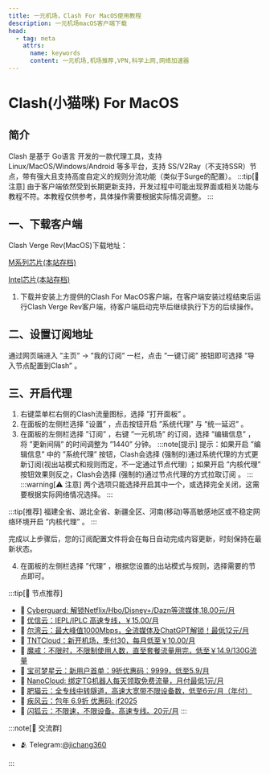 ```yaml
---
title: 一元机场，Clash For MacOS使用教程
description: 一元机场macOS客户端下载
head:
  - tag: meta
    attrs:
      name: keywords
      content: 一元机场,机场推荐,VPN,科学上网,网络加速器
---
```

# Clash(小猫咪) For MacOS
## 简介
Clash 是基于 Go语言 开发的一款代理工具，支持 Linux/MacOS/Windows/Android 等多平台，支持 SS/V2Ray（不支持SSR）节点，带有强大且支持高度自定义的规则分流功能（类似于Surge的配置）。
:::tip[📝 注意]
由于客户端依然受到长期更新支持，开发过程中可能出现界面或相关功能与教程不符。本教程仅供参考，具体操作需要根据实际情况调整。
:::
## 一、下载客户端
Clash Verge Rev(MacOS)下载地址：

[M系列芯片(本站存档)](https://cmhk.node-is.green/d/root/clash_verge_arm.dmg)

[Intel芯片(本站存档)](https://cmhk.node-is.green/d/root/clash_verge_intel.dmg)
1. 下载并安装上方提供的Clash For MacOS客户端，在客户端安装过程结束后运行Clash Verge Rev客户端，待客户端启动完毕后继续执行下方的后续操作。
## 二、设置订阅地址
通过网页端进入 ”主页” -> ”我的订阅” 一栏，点击 ”一键订阅” 按钮即可选择 ”导入节点配置到Clash” 。
## 三、开启代理
1. 右键菜单栏右侧的Clash流量图标，选择 ”打开面板” 。
2. 在面板的左侧栏选择 ”设置” ，点击按钮开启 ”系统代理” 与 ”统一延迟” 。
3. 在面板的左侧栏选择 ”订阅” ，右键 ”一元机场” 的订阅，选择 ”编辑信息” ，将 ”更新间隔” 的时间调整为 ”1440” 分钟。
:::note[提示]
提示：如果开启 ”编辑信息” 中的 ”系统代理” 按钮，Clash会选择 (强制的)通过系统代理的方式更新订阅(视出站模式和规则而定，不一定通过节点代理) ；如果开启 ”内核代理” 按钮效果则反之，Clash会选择 (强制的)通过节点代理的方式拉取订阅 。
:::
:::warning[⚠️ 注意]
两个选项只能选择开启其中一个，或选择完全关闭，这需要根据实际网络情况选择。
:::

:::tip[推荐]
福建全省、湖北全省、新疆全区、河南(移动)等高敏感地区或不稳定网络环境开启 ”内核代理” 。
:::

完成以上步骤后，您的订阅配置文件将会在每日自动完成内容更新，时刻保持在最新状态。

4. 在面板的左侧栏选择 ”代理” ，根据您设置的出站模式与规则，选择需要的节点即可。


:::tip[🎉 节点推荐]
- 🚀 [Cyberguard: 解锁Netflix/Hbo/Disney+/Dazn等流媒体,18.00元/月](https://www.cyberguard.best/#/register?code=XsreC0T5)<br>
- 🚀 [优信云：IEPL/IPLC 高速专线，￥15.00/月](https://www.优信云.com/#/register?code=JRtE5uIV)<br>
- 🚀 [尔湾云：最大峰值1000Mbps，全流媒体及ChatGPT解锁！最低12元/月](https://erwan6.net/auth/register?code=BoObCd)<br>
- 🚀 [TNTCloud：新开机场，季付30，每月低至￥10.00/月](https://haibing822.tntvipaff.cc/#/register?code=GtjJVgml)<br>
- 🚀 [魔戒：不限时，不限制使用人数，直至套餐流量用完，低至￥14.9/130G流量](https://mojie.app/#/register?code=sSdtPtLo)<br>
- 🚀 [宝可梦星云：新用户首单：9折优惠码：9999，低至5.9/月 ](https://a.suola.link/pokemon)<br>
- 🚀 [NanoCloud: 绑定TG机器人每天领取免费流量，月付最低1元/月](https://edu.uodoo.bid/auth/register?code=JMiOQDHf)<br>
- 🚀 [肥猫云：全专线中转隧道，高速大宽带不限设备数，低至6元/月（年付）](https://fchb1188.fcvipaff.cc/register?aff=X1vZd2wf)<br>
- 🚀 [疾风云：包年 6.9折 优惠码: jf2025](https://homes.tr25.cn?code=ReCm)<br>
- 🚀 [闪狐云：不限速，不限设备。高速专线。20元/月](https://inv02.ffaff.cc/register?aff=WQApz2pv)
:::

:::note[💬 交流群]

- 🫂 Telegram:[@jichang360](https://t.me/jichang360)

:::